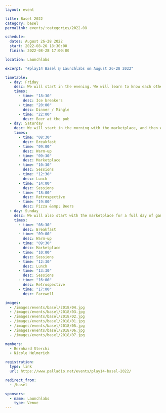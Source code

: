 ```yaml
---
layout: event

title: Basel 2022
category: basel
permalink: events/:categories/2022-08

schedule:
  dates: August 26-28 2022
  start: 2022-08-26 18:30:00
  finish: 2022-08-28 17:00:00

location: Launchlabs

excerpt: "#play14 Basel @ Launchlabs on August 26-28 2022"

timetable:
  - day: Friday
    desc: We will start in the evening. We will learn to know each other and share a nice dinner all together.
    times:
      - time: "18:30"
        desc: Ice breakers
      - time: "20:00"
        desc: Dinner / Mingle
      - time: "22:00"
        desc: Beer at the pub
  - day: Saturday
    desc: We will start in the morning with the marketplace, and then we will play games all day long.
    times:
      - time: "08:30"
        desc: Breakfast
      - time: "09:00"
        desc: Warm-up
      - time: "09:30"
        desc: Marketplace
      - time: "10:30"
        desc: Sessions
      - time: "12:30"
        desc: Lunch
      - time: "14:00"
        desc: Sessions
      - time: "18:00"
        desc: Retrospective
      - time: "19:00"
        desc: Pizza &amp; Beers
  - day: Sunday
    desc: We will also start with the marketplace for a full day of games. Whoever needs to catch a plane can leave earlier.
    times:
      - time: "08:30"
        desc: Breakfast
      - time: "09:00"
        desc: Warm-up
      - time: "09:30"
        desc: Marketplace
      - time: "10:00"
        desc: Sessions
      - time: "12:30"
        desc: Lunch
      - time: "13:30"
        desc: Sessions
      - time: "16:00"
        desc: Retrospective
      - time: "17:00"
        desc: Farewell

images:
  - /images/events/basel/2018/04.jpg
  - /images/events/basel/2018/03.jpg
  - /images/events/basel/2018/02.jpg
  - /images/events/basel/2018/01.jpg
  - /images/events/basel/2018/05.jpg
  - /images/events/basel/2018/06.jpg
  - /images/events/basel/2018/07.jpg

members:
  - Bernhard Sterchi
  - Nicole Helmerich

registration:
  type: link
  url: https://www.palladio.net/events/play14-basel-2022/

redirect_from:
  - /basel

sponsors:
  - name: Launchlabs
    type: Venue
---
```

